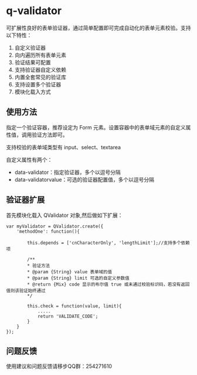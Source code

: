 q-validator
===========

可扩展性良好的表单验证器，通过简单配置即可完成自动化的表单元素校验。支持以下特性：

1. 自定义验证器
2. 向内遍历所有表单元素
3. 验证结果可配置
4. 支持验证器自定义依赖
5. 内置全套常见的验证库
6. 支持设置多个验证器
7. 模块化载入方式


使用方法
--------

指定一个验证容器，推荐设定为 Form 元素。设置容器中的表单域元素的自定义属性值，调用验证方法即可。

支持校验的表单域类型有 input、select、textarea

自定义属性有两个：

- data-validator：指定验证器，多个以逗号分隔
- data-validatorvalue：可选的验证器配置值，多个以逗号分隔

验证器扩展
----------

首先模块化载入 QValidator 对象,然后做如下扩展：

    var myValidator = QValidator.create({
        'methodOne': function(){

            this.depends = ['cnCharacterOnly', 'lengthLimit'];//支持多个依赖项

            /**
            * 验证方法
            * @param {String} value 表单域的值
            * @param {String} limit 可选的自定义参数值
            * @return {Mix} code 显示的布尔值 true 或未通过校验标识码，若没有返回值则该验证始终通过
            */

            this.check = function(value, limit){
                .....
                return 'VALIDATE_CODE';
            }
        }
    });

问题反馈
--------
使用建议和问题反馈请移步QQ群：254271610


